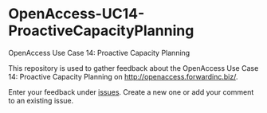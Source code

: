 # OpenAccess-UC14-ProactiveCapacityPlanning
OpenAccess Use Case 14: Proactive Capacity Planning

This repository is used to gather feedback about the OpenAccess Use Case 14: Proactive Capacity Planning on http://openaccess.forwardinc.biz/.

Enter your feedback under [issues](https://github.com/CA-APM/OpenAccess-UC14-ProactiveCapacityPlanning/issues). Create a new one or add your comment to an existing issue.
